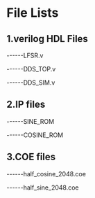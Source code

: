 # File Lists

## 1.verilog HDL Files 

------LFSR.v

------DDS_TOP.v

------DDS_SIM.v

## 2.IP files

------SINE_ROM

------COSINE_ROM

## 3.COE files

------half_cosine_2048.coe

------half_sine_2048.coe
